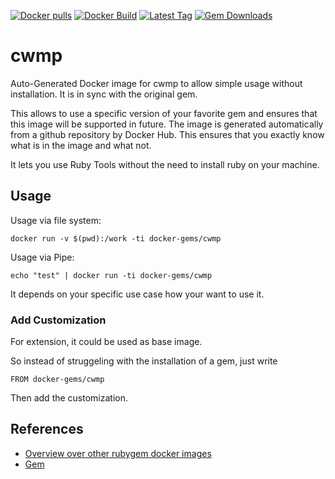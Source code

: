 [![Docker pulls](https://img.shields.io/docker/pulls/rubygem/cwmp.svg)](https://hub.docker.com/r/rubygem/cwmp/)
[![Docker Build](https://img.shields.io/docker/automated/rubygem/cwmp.svg)](https://hub.docker.com/r/rubygem/cwmp/)
[![Latest Tag](https://img.shields.io/github/tag/docker-rubygem/cwmp.svg)](https://hub.docker.com/r/rubygem/cwmp/)
[![Gem Downloads](https://img.shields.io/gem/dt/cwmp.svg)](https://rubygems.org/gems/cwmp/)
# cwmp

Auto-Generated Docker image for cwmp to allow simple usage without installation.
It is in sync with the original gem.

This allows to use a specific version of your favorite gem and ensures that this image will be supported in future.
The image is generated automatically from a github repository by Docker Hub.
This ensures that you exactly know what is in the image and what not.

It lets you use Ruby Tools without the need to install ruby on your machine.

## Usage

Usage via file system:

`docker run -v $(pwd):/work -ti docker-gems/cwmp`

Usage via Pipe:

`echo "test" | docker run -ti docker-gems/cwmp`

It depends on your specific use case how your want to use it.

### Add Customization

For extension, it could be used as base image.

So instead of struggeling with the installation of a gem, just write

`FROM docker-gems/cwmp`

Then add the customization.

## References

 - [Overview over other rubygem docker images](https://github.com/thinkbot/docker-rubygem)
 - [Gem](https://rubygems.org/gems/cwmp/)
